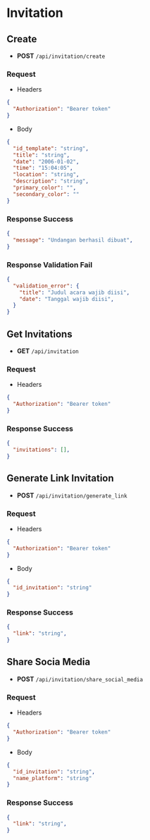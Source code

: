 # Invitation

## Create
  - **POST** `/api/invitation/create`

### Request
- Headers
```json
{
  "Authorization": "Bearer token"
}
```

- Body
```json
{
  "id_template": "string",
  "title": "string",
  "date": "2006-01-02",
  "time": "15:04:05",
  "location": "string",
  "description": "string",
  "primary_color": "",
  "secondary_color": ""
}
```

### Response Success
```json
{
  "message": "Undangan berhasil dibuat",
}
```

### Response Validation Fail
```json
{
  "validation_error": {
    "title": "Judul acara wajib diisi",
    "date": "Tanggal wajib diisi",
  }
}
```

## Get Invitations
  - **GET** `/api/invitation`

### Request
- Headers
```json
{
  "Authorization": "Bearer token"
}
```

### Response Success
```json
{
  "invitations": [],
}
```

## Generate Link Invitation
  - **POST** `/api/invitation/generate_link`

### Request
- Headers
```json
{
  "Authorization": "Bearer token"
}
```

- Body
```json
{
  "id_invitation": "string"
}
```

### Response Success
```json
{
  "link": "string",
}
```

## Share Socia Media
  - **POST** `/api/invitation/share_social_media`

### Request
- Headers
```json
{
  "Authorization": "Bearer token"
}
```

- Body
```json
{
  "id_invitation": "string",
  "name_platform": "string"
}
```

### Response Success
```json
{
  "link": "string",
}
```